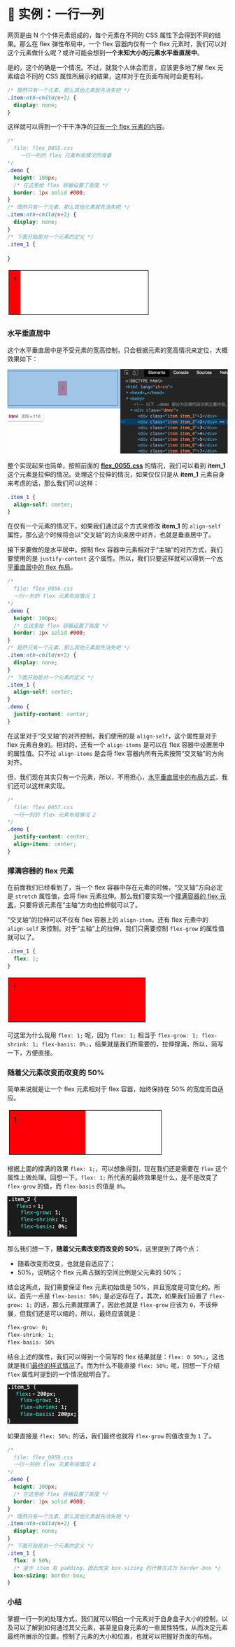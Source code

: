 # 📕 实例：一行一列

网页是由 N 个个体元素组成的，每个元素在不同的 CSS 属性下会得到不同的结果。那么在 flex 弹性布局中，一个 flex 容器内仅有一个 flex 元素时，我们可以对这个元素做什么呢？或许可能会想到**一个未知大小的元素水平垂直居中**。

是的，这个的确是一个情况。不过，就我个人体会而言，应该更多地了解 flex 元素结合不同的 CSS 属性所展示的结果，这样对于在页面布局时会更有利。

```css
/* 既然只有一个元素，那么其他元素就先消失吧 */
.item:nth-child(n+2) {
  display: none;
}
```

这样就可以得到一个干干净净的[只有一个 flex 元素的内容](../../demo.html?id=55)。

```css
/*
  file: flex_0055.css
	一行一列的 flex 元素布局情况的准备
*/
.demo {
  height: 100px;
  /* 在这里给 flex 容器设置了高度 */
  border: 1px solid #000;
}
/* 既然只有一个元素，那么其他元素就先消失吧 */
.item:nth-child(n+2) {
  display: none;
}
/* 下面开始是对一个元素的定义 */
.item_1 {

}
```

<img src="/image/03-01-02.png" style="zoom:50%;" />

### 水平垂直居中

这个水平垂直居中是不受元素的宽高控制，只会根据元素的宽高情况来定位，大概效果如下：

<img src="/image/03-01-03.gif" />

整个实现起来也简单，按照前面的 **[flex_0055.css](../../demo.html?id=55)** 的情况，我们可以看到 **item_1** 这个元素是拉伸的情况。处理这个拉伸的情况，如果仅仅只是从 **item_1** 元素自身来考虑的话，那么我们可以这样：

```css
.item_1 {
  align-self: center;
}
```

在仅有一个元素的情况下，如果我们通过这个方式来修改 **item_1** 的 `align-self` 属性，那么这个时候将会以“交叉轴”的方向来居中对齐，也就是垂直居中了。

接下来要做的是水平居中。控制 flex 容器中元素相对于“主轴”的对齐方式，我们要使用的是 `justify-content` 这个属性。所以，我们只要这样就可以得到一个[水平垂直居中的 flex 布局](../../demo.html?id=56)。

```css
/*
  file: flex_0056.css
  一行一列的 flex 元素布局情况 1
*/
.demo {
  height: 100px;
  /* 在这里给 flex 容器设置了高度 */
  border: 1px solid #000;
}
/* 既然只有一个元素，那么其他元素就先消失吧 */
.item:nth-child(n+2) {
  display: none;
}
/* 下面开始是对一个元素的定义 */
.item_1 {
  align-self: center;
}
.demo {
  justify-content: center;
}
```

在这里对于“交叉轴”的对齐控制，我们使用的是 `align-self`，这个属性是对于 flex 元素自身的。相对的，还有一个 `align-items` 是可以在 flex 容器中设置居中的属性值。只不过 `align-items` 是会将 flex 容器内所有元素按照“交叉轴”的方向对齐。

但，我们现在其实只有一个元素，所以，不用担心，[水平垂直居中的布局方式](../../demo.html?id=57)，我们还可以这样来实现。

```css
/*
  file: flex_0057.css
  一行一列的 flex 元素布局情况 2
*/
.demo {
  justify-content: center;
  align-items: center;
}
```

### 撑满容器的 flex 元素

在前面我们已经看到了，当一个 flex 容器中存在元素的时候，“交叉轴”方向必定是 `stretch` 属性值，会将 flex 元素拉伸。那么我们要实现一个[撑满容器的 flex 元素](../../demo.html?id=58)，只要将该元素在“主轴”方向也拉伸就可以了。

“交叉轴”的拉伸可以不仅有 flex 容器上的 `align-item`，还有 flex 元素中的 `align-self` 来控制。对于“主轴”上的拉伸，我们只需要控制 `flex-grow` 的属性值就可以了。

```css
.item_1 {
  flex: 1;
}
```

<img src="/image/03-01-04.png" style="zoom:50%;" />

可这里为什么我用 `flex: 1;` 呢，因为 `flex: 1;` 相当于 `flex-grow: 1; flex-shrink: 1; flex-basis: 0%;`，结果就是我们所需要的，拉伸撑满，所以，简写一下，方便直接。

### 随着父元素改变而改变的 50%

简单来说就是让一个 flex 元素相对于 flex 容器，始终保持在 50% 的宽度而自适应。

<img src="/image/03-01-05.png" style="zoom:50%;" />

根据上面的撑满的效果 `flex: 1;`，可以想象得到，现在我们还是需要在 `flex` 这个属性上做处理。回想一下，`flex: 1;` 所代表的最终效果是什么，是不是改变了 `flex-grow` 的值，而 `flex-basis` 的值是 `0%`。

<img src="/image/02-10-21.png" style="zoom:50%;" />

那么我们想一下，**随着父元素改变而改变的 50%**，这里提到了两个点：

* 随着改变而改变，也就是自适应了；
* 50%，说明这个 flex 元素占据的空间比例是父元素的 50%；

结合这两点，我们需要保证 flex 元素初始值是 50%，并且宽度是可变化的。所以，首先一点是 `flex-basis: 50%;` 是必定存在了，其次，如果我们设置了 `flex-grow: 1;` 的话，那么元素就撑满了，因此也就是 `flex-grow` 应该为 `0`，不该伸展，但我们还是可以缩的，所以，最终应该就是：

```css
flex-grow: 0;
flex-shrink: 1;
flex-basis: 50%
```

结合上述的属性，我们可以得到一个简写的 flex 结果就是：`flex: 0 50%;`，这也就是我们[最终的样式情况](../../demo.html?id=59)了。而为什么不能直接 `flex: 50%;` 呢，回想一下介绍 `flex` 属性时提到的一个情况就明白了。

<img src="/image/02-10-24.png" style="zoom:50%;" />

如果直接是 `flex: 50%;` 的话，我们最终也就将 `flex-grow` 的值改变为 `1` 了。

```css
/*
  file: flex_0059.css
  一行一列的 flex 元素布局情况 4
*/
.demo {
  height: 100px;
  /* 在这里给 flex 容器设置了高度 */
  border: 1px solid #000;
}
/* 既然只有一个元素，那么其他元素就先消失吧 */
.item:nth-child(n+2) {
  display: none;
}
/* 下面开始是对一个元素的定义 */
.item_1 {
  flex: 0 50%;
  /* 鉴于 item 有 padding，因此改变 box-sizing 的计算方式为 border-box */
  box-sizing: border-box;
}
```

### 小结

掌握一行一列的处理方式，我们就可以明白一个元素对于自身盒子大小的控制，以及可以了解到如何通过其父元素，甚至是自身元素的一些属性特性，从而决定元素最终所展示的位置。控制了元素的大小和位置，也就可以把握好页面的布局。
